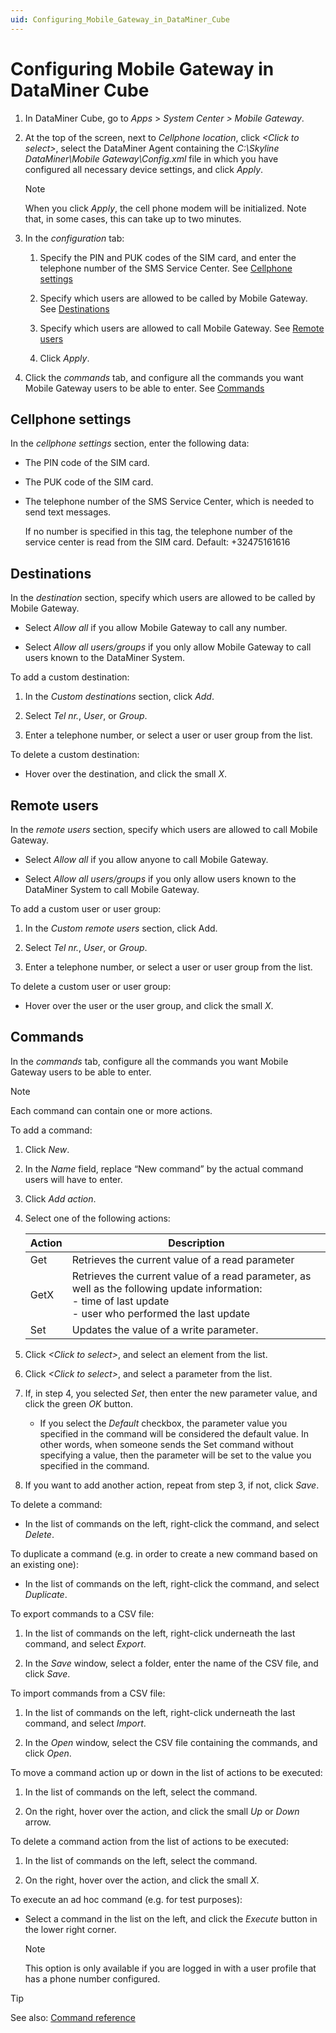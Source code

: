```yaml
---
uid: Configuring_Mobile_Gateway_in_DataMiner_Cube
---
```


# Configuring Mobile Gateway in DataMiner Cube

1. In DataMiner Cube, go to *Apps* > *System Center \> Mobile Gateway*.

2. At the top of the screen, next to *Cellphone location*, click *\<Click to select>*, select the DataMiner Agent containing the *C:\\Skyline DataMiner\\Mobile Gateway\\Config.xml* file in which you have configured all necessary device settings, and click *Apply*.

    > [!NOTE]
    > When you click *Apply*, the cell phone modem will be initialized. Note that, in some cases, this can take up to two minutes.

3. In the *configuration* tab:

    1. Specify the PIN and PUK codes of the SIM card, and enter the telephone number of the SMS Service Center. See [Cellphone settings](#cellphone-settings)

    2. Specify which users are allowed to be called by Mobile Gateway. See [Destinations](#destinations)

    3. Specify which users are allowed to call Mobile Gateway. See [Remote users](#remote-users)

    4. Click *Apply*.

4. Click the *commands* tab, and configure all the commands you want Mobile Gateway users to be able to enter. See [Commands](#commands)

## Cellphone settings

In the *cellphone settings* section, enter the following data:

- The PIN code of the SIM card.

- The PUK code of the SIM card.

- The telephone number of the SMS Service Center, which is needed to send text messages.

    If no number is specified in this tag, the telephone number of the service center is read from the SIM card. Default: +32475161616

## Destinations

In the *destination* section, specify which users are allowed to be called by Mobile Gateway.

- Select *Allow all* if you allow Mobile Gateway to call any number.

- Select *Allow all users/groups* if you only allow Mobile Gateway to call users known to the DataMiner System.

To add a custom destination:

1. In the *Custom destinations* section, click *Add*.

2. Select *Tel nr.*, *User*, or *Group*.

3. Enter a telephone number, or select a user or user group from the list.

To delete a custom destination:

- Hover over the destination, and click the small *X*.

## Remote users

In the *remote users* section, specify which users are allowed to call Mobile Gateway.

- Select *Allow all* if you allow anyone to call Mobile Gateway.

- Select *Allow all users/groups* if you only allow users known to the DataMiner System to call Mobile Gateway.

To add a custom user or user group:

1. In the *Custom remote users* section, click Add.

2. Select *Tel nr.*, *User*, or *Group*.

3. Enter a telephone number, or select a user or user group from the list.

To delete a custom user or user group:

- Hover over the user or the user group, and click the small *X*.

## Commands

In the *commands* tab, configure all the commands you want Mobile Gateway users to be able to enter.

> [!NOTE]
> Each command can contain one or more actions.

To add a command:

1. Click *New*.

2. In the *Name* field, replace “New command” by the actual command users will have to enter.

3. Click *Add action*.

4. Select one of the following actions:

    | Action | Description                                                                                                                                                                                                                                                                                      |
    |----------|--------------------------------------------------------------------------------------------------------------------------------------------------------------------------------------------------------------------------------------------------------------------------------------------------|
    | Get      | Retrieves the current value of a read parameter                                                                                                                                                                                                                                                  |
    | GetX     | Retrieves the current value of a read parameter, as well as the following update information:<br> -  time of last update<br> -  user who performed the last update |
    | Set      | Updates the value of a write parameter.                                                                                                                                                                                                                                                          |

5. Click *\<Click to select>*, and select an element from the list.

6. Click *\<Click to select>*, and select a parameter from the list.

7. If, in step 4, you selected *Set*, then enter the new parameter value, and click the green *OK* button.

    - If you select the *Default* checkbox, the parameter value you specified in the command will be considered the default value. In other words, when someone sends the Set command without specifying a value, then the parameter will be set to the value you specified in the command.

8. If you want to add another action, repeat from step 3, if not, click *Save*.

To delete a command:

- In the list of commands on the left, right-click the command, and select *Delete*.

To duplicate a command (e.g. in order to create a new command based on an existing one):

- In the list of commands on the left, right-click the command, and select *Duplicate*.

To export commands to a CSV file:

1. In the list of commands on the left, right-click underneath the last command, and select *Export*.

2. In the *Save* window, select a folder, enter the name of the CSV file, and click *Save*.

To import commands from a CSV file:

1. In the list of commands on the left, right-click underneath the last command, and select *Import*.

2. In the *Open* window, select the CSV file containing the commands, and click *Open*.

To move a command action up or down in the list of actions to be executed:

1. In the list of commands on the left, select the command.

2. On the right, hover over the action, and click the small *Up* or *Down* arrow.

To delete a command action from the list of actions to be executed:

1. In the list of commands on the left, select the command.

2. On the right, hover over the action, and click the small *X*.

To execute an ad hoc command (e.g. for test purposes):

- Select a command in the list on the left, and click the *Execute* button in the lower right corner.

    > [!NOTE]
    > This option is only available if you are logged in with a user profile that has a phone number configured.

> [!TIP]
> See also:
> [Command reference](xref:Command_reference)
